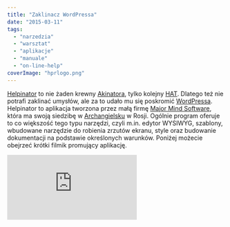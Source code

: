 ```yaml
---
title: "Zaklinacz WordPressa"
date: "2015-03-11"
tags:
  - "narzedzia"
  - "warsztat"
  - "aplikacje"
  - "manuale"
  - "on-line-help"
coverImage: "hprlogo.png"
---
```


[Helpinator](http://www.helpinator.com/) to nie żaden krewny
[Akinatora](http://en.akinator.com/), tylko kolejny
[HAT](http://en.wikipedia.org/wiki/Help_authoring_tool). Dlatego też nie potrafi
zaklinać umysłów, ale za to udało mu się poskromić
[WordPressa](https://pl.wordpress.org/). Helpinator to aplikacja tworzona przez
małą firmę [Major Mind Software](http://www.majormind.com/), która ma swoją
siedzibę w [Archangielsku](http://pl.wikipedia.org/wiki/Archangielsk) w Rosji.
Ogólnie program oferuje to co większość tego typu narzędzi, czyli m.in. edytor
WYSIWYG, szablony, wbudowane narzędzie do robienia zrzutów ekranu, style oraz
budowanie dokumentacji na podstawie określonych warunków. Poniżej możecie
obejrzeć krótki filmik promujący aplikację.

<iframe src="https://www.youtube.com/embed/OO7xKNYXP78?feature=player_embedded" width={640} height={360} frameBorder={0} allowFullScreen="allowFullScreen" />

Jak każdy szanujący się HAT, Helpinator wspiera również generowanie dokumentacji
do wielu formatów z jednego źródła, czyli
[single sourcing](http://en.wikipedia.org/wiki/Single_source_publishing). Jednak
ciekawostką, na której właśnie chcemy się skupić, jest współpraca aplikacji z
jednym z najbardziej popularnych systemów zarządzania treścią. Od wersji 3.10
program posiada możliwość generowania dokumentacji i publikowania jej
bezpośrednio na WordPressie. W skrócie wygląda to tak:

- Każdy temat (topic) jest generowany jako osobna strona
- Tworzona jest strona główna (root page) ze spisem treści, dzięki czemu
  zachowana jest hierarchia stron
- Wygenerowaną dokumentację można publikować na podstronie, np. w dziale "Pomoc"
- Istnieje możliwosć wyboru spośród szablonów strony dostępnych w używanym
  motywie WordPressa
- Zmodyfikowane tematy można ponownie publikować

Konfiguracja Helpinatora wydaje się być dość prosta. W wariancie podstawowym
wystarczy podać tylko adres naszego WordPressa, nazwę użytkownika i hasło. W
wariancie rozszerzonym możemy opcjonalnie wybrać jeden z dostępnych szablonów
strony oraz lokalizację strony nadrzędnej.

[![account_thumb](images/account_thumb.png)](http://techwriter.pl/wp-content/uploads/2015/03/account_thumb.png)

_Źródło: http://www.helpinator.com/blog_

Szczegóły dotyczące konfiguracji Helpinatora do współpracy z WordPressem
znajdziecie w
[dokumentacji produktu](http://www.helpinator.com/webhelp/index.html?wordpresscms.html).

Jeśli chcielibyście podejrzeć efekt końcowy, to można to zrobić dzięki
[stronie demonstracyjnej](https://helpinatortest.wordpress.com/) stworzonej
przez producenta oprogramowania.

Helpinator zapewne nie jest w czołowej dziesiątce aplikacji, które są brane pod
uwagę przy wyborze oprogramowania do tworzenia dokumentacji, niemniej jednak
warto się jej przyjrzeć bliżej. Tym bardziej, że cena produktu zdecydowanie
zachęca. Licencja na jednego użytkownika z dożywotnimi aktualizacjami kosztuje
250 dolarów, a jeśli wystarczą nam aktualizacje tylko przez rok, wtedy cenę
można zbić do 150 dolarów. Producent oferuje wersję testową na 14 dni, którą
można pobrać z działu [Download](http://helpinator.com/download.html) na stronie
aplikacji i zainstalować na Windowsie XP/7/8. Na szczęście nie wymaga to
podawania żadnych danych osobowych.

Owocnego testowania 😊
